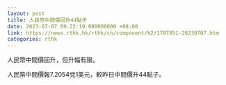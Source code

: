 ```yaml
---
layout: post
title: 人民幣中間價回升44點子
date: 2023-07-07 09:22:19.000000000 +08:00
link: https://news.rthk.hk/rthk/ch/component/k2/1707851-20230707.htm
categories: rthk
---
```


人民幣中間價回升，但升幅有限。

人民幣中間價報7.2054兌1美元，較昨日中間價升44點子。
